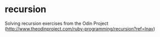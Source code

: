 # recursion
Solving recursion exercises from the Odin Project (http://www.theodinproject.com/ruby-programming/recursion?ref=lnav)
